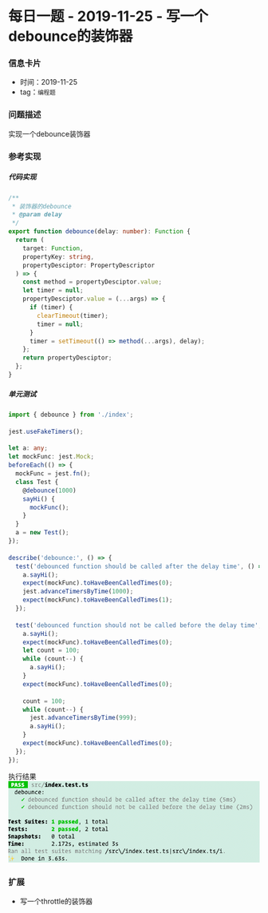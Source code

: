 # 每日一题 - 2019-11-25 - 写一个debounce的装饰器

### 信息卡片

- 时间：2019-11-25
- tag：`编程题`

### 问题描述
实现一个debounce装饰器

### 参考实现

##### 代码实现
```typescript
/**
 * 装饰器的debounce
 * @param delay
 */
export function debounce(delay: number): Function {
  return (
    target: Function,
    propertyKey: string,
    propertyDesciptor: PropertyDescriptor
  ) => {
    const method = propertyDesciptor.value;
    let timer = null;
    propertyDesciptor.value = (...args) => {
      if (timer) {
        clearTimeout(timer);
        timer = null;
      }
      timer = setTimeout(() => method(...args), delay);
    };
    return propertyDesciptor;
  };
}
```

##### 单元测试

``` typescript
import { debounce } from './index';

jest.useFakeTimers();

let a: any;
let mockFunc: jest.Mock;
beforeEach(() => {
  mockFunc = jest.fn();
  class Test {
    @debounce(1000)
    sayHi() {
      mockFunc();
    }
  }
  a = new Test();
});

describe('debounce:', () => {
  test('debounced function should be called after the delay time', () => {
    a.sayHi();
    expect(mockFunc).toHaveBeenCalledTimes(0);
    jest.advanceTimersByTime(1000);
    expect(mockFunc).toHaveBeenCalledTimes(1);
  });

  test('debounced function should not be called before the delay time', () => {
    a.sayHi();
    expect(mockFunc).toHaveBeenCalledTimes(0);
    let count = 100;
    while (count--) {
      a.sayHi();
    }
    expect(mockFunc).toHaveBeenCalledTimes(0);

    count = 100;
    while (count--) {
      jest.advanceTimersByTime(999);
      a.sayHi();
    }
    expect(mockFunc).toHaveBeenCalledTimes(0);
  });
});
```

执行结果
![](assets/2019-11-25&#32;-&#32;写一个debounce的装饰器-unit-test.png)


### 扩展

- 写一个throttle的装饰器


